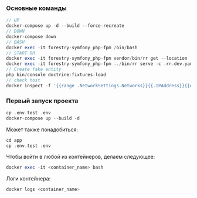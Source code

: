 ### Основные команды
```php
// UP
docker-compose up -d --build --force-recreate
// DOWN
docker-compose down
// BASH
docker exec -it forestry-symfony_php-fpm /bin/bash
// START RR
docker exec -it forestry-symfony_php-fpm vendor/bin/rr get --location ../bin/
docker exec -it forestry-symfony_php-fpm ../bin/rr serve -c .rr.dev.yaml
// Create fake entity
php bin/console doctrine:fixtures:load
// check host
docker inspect -f '{{range .NetworkSettings.Networks}}{{.IPAddress}}{{end}}' forestry-symfony_db
```
### Первый запуск проекта

```php
cp .env.test .env
docker-compose up --build -d
```

Может также понадобиться:
```php
cd app
cp .env.test .env
```

Чтобы войти в любой из контейнеров, делаем следующее:
```php
docker exec -it <container_name> bash
```

Логи контейнера:
```php
docker logs <container_name>
```




